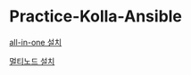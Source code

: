 # Practice-Kolla-Ansible

[all-in-one 설치](https://github.com/42seoul-region/Practice-Kolla-Ansible/blob/main/all-in-one.md)

[멀티노드 설치](https://github.com/42seoul-region/Practice-Kolla-Ansible/blob/main/multinode.md)
